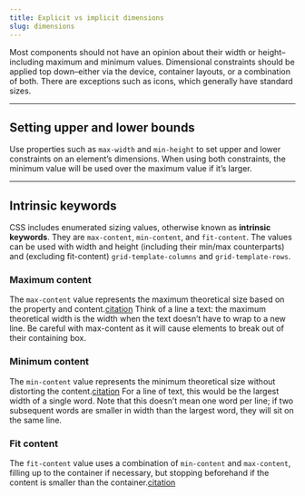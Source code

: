 ```yaml
---
title: Explicit vs implicit dimensions
slug: dimensions
---
```


<script>
  import Bounds from "@examples/layout/dimensions/bounds.svelte";
  import MaxContent from "@examples/layout/dimensions/max-content.svelte";
  import MinContent from "@examples/layout/dimensions/min-content.svelte";
  import FitContent from "@examples/layout/dimensions/fit-content.svelte";
</script>

Most components should not have an opinion about their width or height–including maximum and minimum values. Dimensional constraints should be applied top down–either via the device, container layouts, or a combination of both. There are exceptions such as icons, which generally have standard sizes.

---

## Setting upper and lower bounds

Use properties such as `max-width` and `min-height` to set upper and lower constraints on an element’s dimensions. When using both constraints, the minimum value will be used over the maximum value if it’s larger.

<Bounds />

---

## Intrinsic keywords

CSS includes enumerated sizing values, otherwise known as **intrinsic keywords**. They are `max-content`, `min-content`, and `fit-content`. The values can be used with width and height (including their min/max counterparts) and (excluding fit-content) `grid-template-columns` and `grid-template-rows`.

### Maximum content

The `max-content` value represents the maximum theoretical size based on the property and content.[citation](https://developer.mozilla.org/en-US/docs/Web/CSS/max-content) Think of a line a text: the maximum theoretical width is the width when the text doesn’t have to wrap to a new line. Be careful with max-content as it will cause elements to break out of their containing box.

<MaxContent />

### Minimum content

The `min-content` value represents the minimum theoretical size without distorting the content.[citation](https://developer.mozilla.org/en-US/docs/Web/CSS/min-content) For a line of text, this would be the largest width of a single word. Note that this doesn’t mean one word per line; if two subsequent words are smaller in width than the largest word, they will sit on the same line.

<MinContent />

### Fit content

The `fit-content` value uses a combination of `min-content` and `max-content`, filling up to the container if necessary, but stopping beforehand if the content is smaller than the container.[citation](https://developer.mozilla.org/en-US/docs/Web/CSS/fit-content)

<FitContent />
